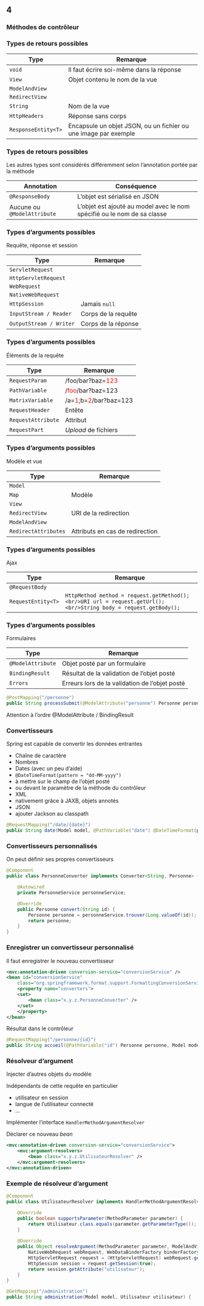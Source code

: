<!-- .slide: data-background-image="images/spring.png" data-background-size="1200px" class="chapter" -->
## 4
### Méthodes de contrôleur





<!-- .slide: class="slide" -->
### Types de retours possibles

| Type                 | Remarque                                                        |
| -------------------- | ----------------------------------------------------------------|
| `void`               | Il faut écrire soi-même dans la réponse                         |
| `View`               | Objet contenu le nom de la vue                                  |
| `ModelAndView`       |                                                                 |
| `RedirectView`       |                                                                 |
| `String`             | Nom de la vue                                                   |
| `HttpHeaders`        | Réponse sans corps                                              |
| `ResponseEntity<T>`  | Encapsule un objet JSON, ou un fichier ou une image par exemple |





<!-- .slide: class="slide" -->
### Types de retours possibles

Les autres types sont considérés différemment selon l’annotation portée par la méthode

| Annotation                     | Conséquence                                                             |
| ------------------------------ | ----------------------------------------------------------------------- |
| `@ResponseBody`                | L’objet est sérialisé en JSON                                           |
| Aucune ou `@ModelAttribute`    | L’objet est ajouté au model avec le nom spécifié ou le nom de sa classe |





<!-- .slide: class="slide" -->
### Types d’arguments possibles
Requête, réponse et session

| Type                    | Remarque                  |
| ----------------------- | ------------------------- |
| `ServletRequest`        |                           |
| `HttpServletRequest`    |                           |
| `WebRequest`            |                           |
| `NativeWebRequest`      |                           |
| `HttpSession`           | Jamais `null`             |
| `InputStream / Reader`  | Corps de la requête       |
| `OutputStream / Writer` | Corps de la réponse       |





<!-- .slide: class="slide" -->
### Types d’arguments possibles
Éléments de la requête

| Type                    | Remarque                                                                           |
| ----------------------- | ---------------------------------------------------------------------------------- |
| `RequestParam`          | /foo/bar?baz=<span style="color:red">123</span>                                    |
| `PathVariable`          | /<span style="color:red">foo</span>/bar?baz=123                                    |
| `MatrixVariable`        | /a=<span style="color:red">1</span>;b=<span style="color:red">2</span>/bar?baz=123 |
| `RequestHeader`         | Entête                                                                             |
| `RequestAttribute`      | Attribut                                                                           |
| `RequestPart`           | *Upload* de fichiers                                                               |





<!-- .slide: class="slide" -->
### Types d’arguments possibles
Modèle et vue

| Type                 | Remarque                        |
| -------------------- | ------------------------------- |
| `Model`              |                                 |
| `Map`                | Modèle                          |
| `View`               |                                 |
| `RedirectView`       | URI de la redirection           |
| `ModelAndView`       |                                 |
| `RedirectAttributes` | Attributs en cas de redirection |





<!-- .slide: class="slide" -->
### Types d’arguments possibles
Ajax

| Type                 | Remarque                        |
| -------------------- | ------------------------------- |
| `@RequestBody`       |                                 |
| `RequestEntity<T>`   | ```HttpMethod method = request.getMethod();<br/>URI url = request.getUrl();<br/>String body = request.getBody();``` |





<!-- .slide: class="slide" -->
### Types d’arguments possibles
Formulaires

| Type                 | Remarque                                      |
| -------------------- | --------------------------------------------- |
| `@ModelAttribute`    | Objet posté par un formulaire                 |
| `BindingResult`      | Résultat de la validation de l’objet posté     |
| `Errors`             | Erreurs lors de la validation de l’objet posté |

```java
@PostMapping("/personne")
public String processSubmit(@ModelAttribute("personne") Personne personne, BindingResult result, Model model) {
```

Attention à l’ordre @ModelAttribute / BindingResult





<!-- .slide: class="slide" -->
### Convertisseurs

Spring est capable de convertir les données entrantes
 - Chaîne de caractère
 - Nombres
 - Dates (avec un peu d’aide)
  - `@DateTimeFormat(pattern = "dd-MM-yyyy")`
  - à mettre sur le champ de l’objet posté
  - ou devant le paramètre de la méthode du contrôleur
 - XML
  - nativement grâce à JAXB, objets annotés
 - JSON
  - ajouter Jackson au classpath

```java
@RequestMapping("/date/{date}")
public String date(Model model, @PathVariable("date") @DateTimeFormat(pattern = "dd-MM-yyyy") Date date)
```





<!-- .slide: class="slide" -->
### Convertisseurs personnalisés

On peut définir ses propres convertisseurs

```java
@Component
public class PersonneConverter implements Converter<String, Personne> {

    @Autowired
    private PersonneService personneService;

    @Override
    public Personne convert(String id) {
        Personne personne = personneService.trouver(Long.valueOf(id));
        return personne;
    }
}
```





<!-- .slide: class="slide" -->
### Enregistrer un convertisseur personnalisé

Il faut enregistrer le nouveau convertisseur

```xml
<mvc:annotation-driven conversion-service="conversionService" />
<bean id="conversionService" 
    class="org.springframework.format.support.FormattingConversionServiceFactoryBean">
    <property name="converters">
    <set>
        <bean class="x.y.z.PersonneConverter" />
    </set>
    </property>
</bean>
```

Résultat dans le contrôleur

```java
@RequestMapping("/personne/{id}")
public String accueil(@PathVariable("id") Personne personne, Model model) {
```





<!-- .slide: class="slide" -->
### Résolveur d’argument

Injecter d’autres objets du modèle

Indépendants de cette requête en particulier
 - utilisateur en session
 - langue de l’utilisateur connecté
 - …

Implémenter l’interface `HandlerMethodArgumentResolver`

Déclarer ce nouveau *bean*

```xml
<mvc:annotation-driven conversion-service="conversionService">
    <mvc:argument-resolvers>
        <bean class="x.y.z.UtilisateurResolver" />
    </mvc:argument-resolvers>
</mvc:annotation-driven>
```





<!-- .slide: class="slide" -->
### Exemple de résolveur d’argument

```java
@Component
public class UtilisateurResolver implements HandlerMethodArgumentResolver {

    @Override
    public boolean supportsParameter(MethodParameter parameter) {
        return Utilisateur.class.equals(parameter.getParameterType());
    }
    
    @Override
    public Object resolveArgument(MethodParameter parameter, ModelAndViewContainer mavContainer,
        NativeWebRequest webRequest, WebDataBinderFactory binderFactory) throws Exception {
        HttpServletRequest request = (HttpServletRequest) webRequest.getNativeRequest();
        HttpSession session = request.getSession(true);
        return session.getAttribute("utilisateur");
    }
}
```

```java
@GetMapping("/administration")
public String administration(Model model, Utilisateur utilisateur) {
```